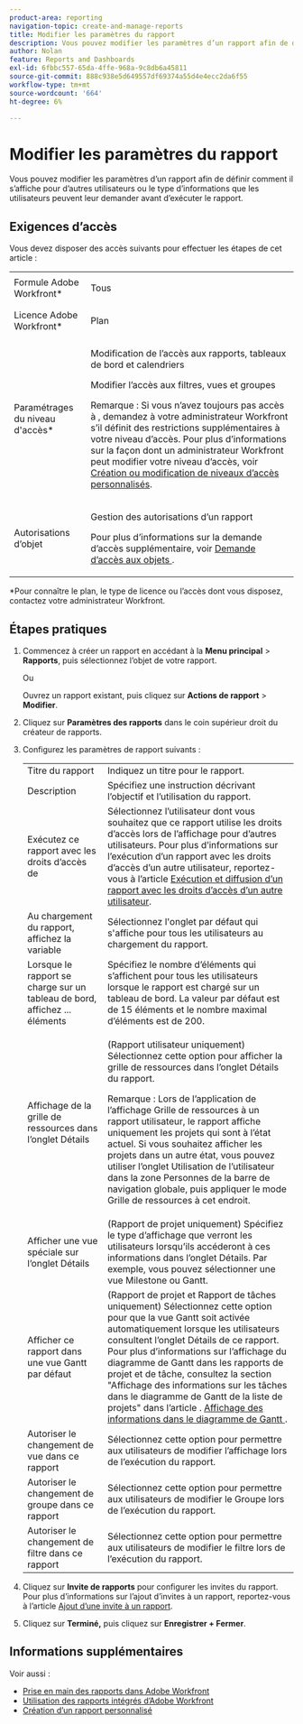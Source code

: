 ```yaml
---
product-area: reporting
navigation-topic: create-and-manage-reports
title: Modifier les paramètres du rapport
description: Vous pouvez modifier les paramètres d’un rapport afin de définir comment il s’affiche pour d’autres utilisateurs ou le type d’informations que les utilisateurs peuvent leur demander avant d’exécuter le rapport.
author: Nolan
feature: Reports and Dashboards
exl-id: 6fbbc557-65da-4ffe-968a-9c8db6a45811
source-git-commit: 888c938e5d649557df69374a55d4e4ecc2da6f55
workflow-type: tm+mt
source-wordcount: '664'
ht-degree: 6%

---
```


# Modifier les paramètres du rapport

Vous pouvez modifier les paramètres d’un rapport afin de définir comment il s’affiche pour d’autres utilisateurs ou le type d’informations que les utilisateurs peuvent leur demander avant d’exécuter le rapport.

## Exigences d’accès

Vous devez disposer des accès suivants pour effectuer les étapes de cet article :

<table style="table-layout:auto"> 
 <col> 
 <col> 
 <tbody> 
  <tr> 
   <td role="rowheader">Formule Adobe Workfront*</td> 
   <td> <p>Tous</p> </td> 
  </tr> 
  <tr> 
   <td role="rowheader">Licence Adobe Workfront*</td> 
   <td> <p>Plan </p> </td> 
  </tr> 
  <tr> 
   <td role="rowheader">Paramétrages du niveau d'accès*</td> 
   <td> <p>Modification de l’accès aux rapports, tableaux de bord et calendriers</p> <p>Modifier l’accès aux filtres, vues et groupes</p> <p>Remarque : Si vous n’avez toujours pas accès à , demandez à votre administrateur Workfront s’il définit des restrictions supplémentaires à votre niveau d’accès. Pour plus d’informations sur la façon dont un administrateur Workfront peut modifier votre niveau d’accès, voir <a href="../../../administration-and-setup/add-users/configure-and-grant-access/create-modify-access-levels.md" class="MCXref xref">Création ou modification de niveaux d’accès personnalisés</a>.</p> </td> 
  </tr> 
  <tr> 
   <td role="rowheader">Autorisations d’objet</td> 
   <td> <p>Gestion des autorisations d’un rapport</p> <p>Pour plus d’informations sur la demande d’accès supplémentaire, voir <a href="../../../workfront-basics/grant-and-request-access-to-objects/request-access.md" class="MCXref xref">Demande d’accès aux objets </a>.</p> </td> 
  </tr> 
 </tbody> 
</table>

&#42;Pour connaître le plan, le type de licence ou l’accès dont vous disposez, contactez votre administrateur Workfront.

## Étapes pratiques

1. Commencez à créer un rapport en accédant à la **Menu principal** > **Rapports**, puis sélectionnez l’objet de votre rapport.

   Ou

   Ouvrez un rapport existant, puis cliquez sur **Actions de rapport** > **Modifier**.

1. Cliquez sur **Paramètres des rapports** dans le coin supérieur droit du créateur de rapports.
1. Configurez les paramètres de rapport suivants :

   <table style="table-layout:auto"> 
    <col> 
    <col> 
    <tbody> 
     <tr> 
      <td role="rowheader">Titre du rapport</td> 
      <td>Indiquez un titre pour le rapport.</td> 
     </tr> 
     <tr> 
      <td role="rowheader">Description</td> 
      <td>Spécifiez une instruction décrivant l’objectif et l’utilisation du rapport.</td> 
     </tr> 
     <tr> 
      <td role="rowheader">Exécutez ce rapport avec les droits d’accès de</td> 
      <td>Sélectionnez l’utilisateur dont vous souhaitez que ce rapport utilise les droits d’accès lors de l’affichage pour d’autres utilisateurs. Pour plus d’informations sur l’exécution d’un rapport avec les droits d’accès d’un autre utilisateur, reportez-vous à l’article <a href="../../../reports-and-dashboards/reports/creating-and-managing-reports/run-deliver-report-access-rights-another-user.md" class="MCXref xref">Exécution et diffusion d’un rapport avec les droits d’accès d’un autre utilisateur</a>.</td> 
     </tr> 
     <tr> 
      <td role="rowheader">Au chargement du rapport, affichez la variable</td> 
      <td>Sélectionnez l'onglet par défaut qui s'affiche pour tous les utilisateurs au chargement du rapport.</td> 
     </tr> 
     <tr> 
      <td role="rowheader">Lorsque le rapport se charge sur un tableau de bord, affichez ... éléments</td> 
      <td>Spécifiez le nombre d’éléments qui s’affichent pour tous les utilisateurs lorsque le rapport est chargé sur un tableau de bord. La valeur par défaut est de 15 éléments et le nombre maximal d’éléments est de 200.</td> 
     </tr> 
     <tr> 
      <td role="rowheader">Affichage de la grille de ressources dans l’onglet Détails</td> 
      <td> <p>(Rapport utilisateur uniquement) Sélectionnez cette option pour afficher la grille de ressources dans l’onglet Détails du rapport.</p> <p>Remarque : Lors de l’application de l’affichage Grille de ressources à un rapport utilisateur, le rapport affiche uniquement les projets qui sont à l’état actuel. Si vous souhaitez afficher les projets dans un autre état, vous pouvez utiliser l’onglet Utilisation de l’utilisateur dans la zone Personnes de la barre de navigation globale, puis appliquer le mode Grille de ressources à cet endroit. <!--
         <MadCap:conditionalText data-mc-conditions="QuicksilverOrClassic.Draft mode">
          For more information about using the Resource Grid, see the article Overview of the Resource Grid . (drafted because this article is drafted also: Article is in draft Feb 1, 2021)
         </MadCap:conditionalText>
        --></p> </td> 
     </tr> 
     <tr> 
      <td role="rowheader">Afficher une vue spéciale sur l’onglet Détails</td> 
      <td>(Rapport de projet uniquement) Spécifiez le type d’affichage que verront les utilisateurs lorsqu’ils accéderont à ces informations dans l’onglet Détails. Par exemple, vous pouvez sélectionner une vue Milestone ou Gantt.</td> 
     </tr> 
     <tr> 
      <td role="rowheader">Afficher ce rapport dans une vue Gantt par défaut</td> 
      <td>(Rapport de projet et Rapport de tâches uniquement) Sélectionnez cette option pour que la vue Gantt soit activée automatiquement lorsque les utilisateurs consultent l’onglet Détails de ce rapport.<br>Pour plus d’informations sur l’affichage du diagramme de Gantt dans les rapports de projet et de tâche, consultez la section "Affichage des informations sur les tâches dans le diagramme de Gantt de la liste de projets" dans l’article . <a href="../../../manage-work/gantt-chart/use-the-gantt-chart/view-info-in-gantt.md" class="MCXref xref">Affichage des informations dans le diagramme de Gantt </a>.</td> 
     </tr> 
     <tr> 
      <td role="rowheader">Autoriser le changement de vue dans ce rapport</td> 
      <td>Sélectionnez cette option pour permettre aux utilisateurs de modifier l’affichage lors de l’exécution du rapport.</td> 
     </tr> 
     <tr> 
      <td role="rowheader">Autoriser le changement de groupe dans ce rapport</td> 
      <td>Sélectionnez cette option pour permettre aux utilisateurs de modifier le Groupe lors de l’exécution du rapport.</td> 
     </tr> 
     <tr> 
      <td role="rowheader">Autoriser le changement de filtre dans ce rapport</td> 
      <td>Sélectionnez cette option pour permettre aux utilisateurs de modifier le filtre lors de l’exécution du rapport.</td> 
     </tr> 
    </tbody> 
   </table>

1. Cliquez sur **Invite de rapports** pour configurer les invites du rapport.\
   Pour plus d’informations sur l’ajout d’invites à un rapport, reportez-vous à l’article [Ajout d’une invite à un rapport](../../../reports-and-dashboards/reports/creating-and-managing-reports/add-prompt-report.md).

1. Cliquez sur **Terminé,** puis cliquez sur **Enregistrer + Fermer**.

## Informations supplémentaires

Voir aussi :

<!--outdated: * [Basic Report Creation Program for the new Workfront experience](https://one.workfront.com/s/basic-report-creation-program) -->
* [Prise en main des rapports dans Adobe Workfront](../../../reports-and-dashboards/reports/reporting/get-started-reports-workfront.md)
* [Utilisation des rapports intégrés d’Adobe Workfront](../../../reports-and-dashboards/reports/using-built-in-reports/use-workfront-built-in-reports.md)
* [Création d’un rapport personnalisé](../../../reports-and-dashboards/reports/creating-and-managing-reports/create-custom-report.md)
